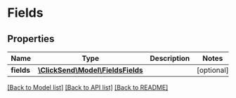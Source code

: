 # Fields

## Properties
Name | Type | Description | Notes
------------ | ------------- | ------------- | -------------
**fields** | [**\ClickSend\Model\FieldsFields**](FieldsFields.md) |  | [optional] 

[[Back to Model list]](../../README.md#documentation-for-models) [[Back to API list]](../../README.md#documentation-for-api-endpoints) [[Back to README]](../../README.md)

